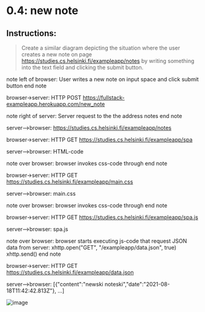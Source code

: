 # 0.4: new note

## Instructions:

> Create a similar diagram depicting the situation where the user creates a new note on page https://studies.cs.helsinki.fi/exampleapp/notes by writing something into the text field and clicking the submit button.


note left of browser: 
User writes a new note on input space and click submit button
end note

browser->server: HTTP POST https://fullstack-exampleapp.herokuapp.com/new_note

note right of server:
Server request to the the address notes
end note

server-->browser: https://studies.cs.helsinki.fi/exampleapp/notes 

browser->server: HTTP GET https://studies.cs.helsinki.fi/exampleapp/spa

server-->browser: HTML-code

note over browser:
browser invokes css-code through <link rel="stylesheet" type="text/css" href="/exampleapp/main.css" />
end note

browser->server: HTTP GET https://studies.cs.helsinki.fi/exampleapp/main.css

server-->browser: main.css

note over browser:
browser invokes css-code through <script type="text/javascript" src="/exampleapp/spa.js"></script>
end note

browser->server: HTTP GET https://studies.cs.helsinki.fi/exampleapp/spa.js

server-->browser: spa.js

note over browser:
browser starts executing js-code
that request JSON data from server:
    xhttp.open("GET", "/exampleapp/data.json", true)
    xhttp.send()
end note


browser->server: HTTP GET https://studies.cs.helsinki.fi/exampleapp/data.json

server-->browser: [{"content":"newski noteski","date":"2021-08-18T11:42:42.813Z"}, ...]

![image](https://user-images.githubusercontent.com/82242888/130022758-0aa4b1ff-b7df-4782-b464-1112859bbd89.png)


